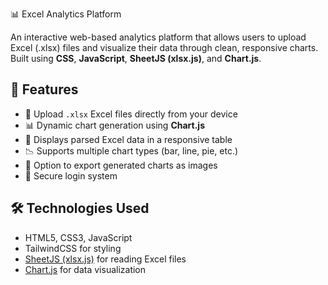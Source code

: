 📊 Excel Analytics Platform

An interactive web-based analytics platform that allows users to upload Excel (.xlsx) files and visualize their data through clean, responsive charts. Built using  **CSS**, **JavaScript**, **SheetJS (xlsx.js)**, and **Chart.js**.

## 🚀 Features

- 📁 Upload `.xlsx` Excel files directly from your device  
- 📊 Dynamic chart generation using **Chart.js**
- 📄 Displays parsed Excel data in a responsive table
- 📉 Supports multiple chart types (bar, line, pie, etc.)
- 💾 Option to export generated charts as images
- 🔐 Secure login system 

## 🛠️ Technologies Used

- HTML5, CSS3, JavaScript
- TailwindCSS for styling
- [SheetJS (xlsx.js)](https://sheetjs.com/) for reading Excel files
- [Chart.js](https://www.chartjs.org/) for data visualization
